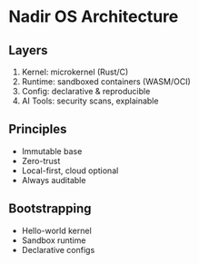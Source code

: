 # Nadir OS Architecture

## Layers

1. Kernel: microkernel (Rust/C)
2. Runtime: sandboxed containers (WASM/OCI)
3. Config: declarative & reproducible
4. AI Tools: security scans, explainable

## Principles
- Immutable base
- Zero-trust
- Local-first, cloud optional
- Always auditable

## Bootstrapping
- Hello-world kernel
- Sandbox runtime
- Declarative configs
